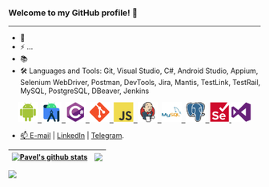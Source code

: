 ### Welcome to my GitHub profile! 👋
____

- 🌱
- ⚡ ...
- 📚
- :hammer_and_wrench: Languages and Tools: Git, Visual Studio, C#, Android Studio, Appium, Selenium WebDriver, Postman, DevTools, Jira, Mantis, TestLink, TestRail, MySQL, PostgreSQL, DBeaver, Jenkins

<div>
    <p align='center'>
    <a href ="https://github.com/Qintarra/Appium">
  <img src="https://github.com/devicons/devicon/blob/master/icons/android/android-original.svg" title="Android" width="40" height="40"/>&nbsp;
    <a href ="https://github.com/Qintarra/Appium">
  <img src="https://github.com/devicons/devicon/blob/master/icons/androidstudio/androidstudio-original.svg" title="Android Studio" width="40" height="40"/>&nbsp;
     <a href ="https://github.com/Qintarra/C-Sharp/tree/main/Tasks">
  <img src="https://github.com/devicons/devicon/blob/master/icons/csharp/csharp-original.svg" title="C#" width="40" height="40"/>&nbsp;
     <a href ="https://github.com/Qintarra/Git-bash-commands">
  <img src="https://github.com/devicons/devicon/blob/master/icons/git/git-original.svg" title="Git" width="40" height="40"/>&nbsp;
       <a href ="https://github.com/Qintarra/JavaScript">
  <img src="https://github.com/devicons/devicon/blob/master/icons/javascript/javascript-original.svg" title="JavaScript" width="40" height="40"/>&nbsp;
       <a href ="https://github.com/Qintarra/Jenkins">
  <img src="https://github.com/devicons/devicon/blob/master/icons/jenkins/jenkins-original.svg" title="Jenkins" width="40" height="40"/>&nbsp;
       <a href ="https://github.com/Qintarra/SQL/tree/main/MySQL">
  <img src="https://github.com/devicons/devicon/blob/master/icons/mysql/mysql-original-wordmark.svg" title="MySQL" width="40" height="40"/>&nbsp;
       <a href ="https://github.com/Qintarra/SQL/tree/main/PostgreSQL">
  <img src="https://github.com/devicons/devicon/blob/master/icons/postgresql/postgresql-original.svg" title="PostgreSQL" width="40" height="40"/>&nbsp;
       <a href ="https://github.com/Qintarra/Selenium/tree/master/WebDriver">
  <img src="https://github.com/devicons/devicon/blob/master/icons/selenium/selenium-original.svg" title="Selenium" width="40" height="40"/>  
       <a href ="https://www.linkedin.com/learning/certificates/91e2a5a5b45a8fbf391f5ba67f8d5f7a5addcffc06988a904f718baf2d5923e5?u=106534538">  
  <img src="https://github.com/devicons/devicon/blob/master/icons/visualstudio/visualstudio-plain.svg" title="Visual Studio" width="40" height="40"/>  
     <p>  
</div>    
  
- :mailbox: [E-mail][email] | [LinkedIn][in] | [Telegram][tg].

[email]: <mailto:marchuk151@gmail.com>
[in]: <https://www.linkedin.com/in/vladimir-marchuk/>
[tg]: <https://t.me/Qintarra>

| <a href="https://github.com/Qintarra/github-readme-stats"><img align="center" src="https://github-readme-stats.vercel.app/api?username=Qintarra&show_icons=true&include_all_commits=true&theme=vue&hide_border=true" alt="Pavel's github stats" /></a> | <a href="https://github.com/Qintarra/github-readme-stats"><img align="center" src="https://github-readme-stats.vercel.app/api/top-langs/?username=Qintarra&layout=compact&theme=vue&hide_border=true" /></a> |
| ------------- | ------------- |

![](https://komarev.com/ghpvc/?username=Qintarra&color=32a881)
